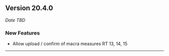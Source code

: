 
## Version 20.4.0
_Date TBD_

### New Features
* Allow upload / confirm of macra measures RT 13, 14, 15

---
